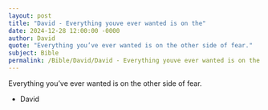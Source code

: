 ```yaml
---
layout: post
title: "David - Everything youve ever wanted is on the"
date: 2024-12-28 12:00:00 -0000
author: David
quote: "Everything you’ve ever wanted is on the other side of fear."
subject: Bible
permalink: /Bible/David/David - Everything youve ever wanted is on the
---
```


Everything you’ve ever wanted is on the other side of fear.

- David
